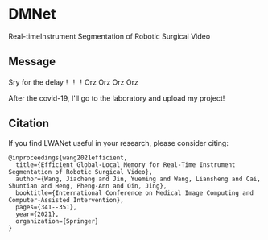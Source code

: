 # DMNet
Real-timeInstrument Segmentation of Robotic Surgical Video

## Message
Sry for the delay！！！Orz Orz Orz Orz

After the covid-19, I'll go to the laboratory and upload my project!


## Citation
If you find LWANet useful in your research, please consider citing:

```
@inproceedings{wang2021efficient,
  title={Efficient Global-Local Memory for Real-Time Instrument Segmentation of Robotic Surgical Video},
  author={Wang, Jiacheng and Jin, Yueming and Wang, Liansheng and Cai, Shuntian and Heng, Pheng-Ann and Qin, Jing},
  booktitle={International Conference on Medical Image Computing and Computer-Assisted Intervention},
  pages={341--351},
  year={2021},
  organization={Springer}
}
```
